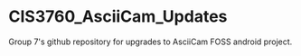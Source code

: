 # CIS3760_AsciiCam_Updates
Group 7's github repository for upgrades to AsciiCam FOSS android project.
